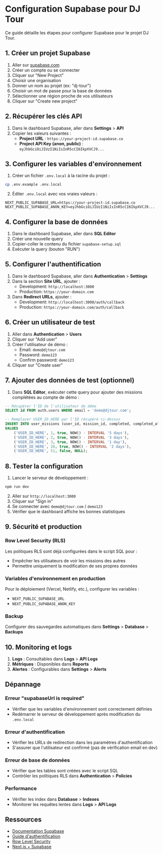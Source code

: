 # Configuration Supabase pour DJ Tour

Ce guide détaille les étapes pour configurer Supabase pour le projet DJ Tour.

## 1. Créer un projet Supabase

1. Aller sur [supabase.com](https://supabase.com)
2. Créer un compte ou se connecter
3. Cliquer sur "New Project"
4. Choisir une organisation
5. Donner un nom au projet (ex: "dj-tour")
6. Choisir un mot de passe pour la base de données
7. Sélectionner une région proche de vos utilisateurs
8. Cliquer sur "Create new project"

## 2. Récupérer les clés API

1. Dans le dashboard Supabase, aller dans **Settings** > **API**
2. Copier les valeurs suivantes :
   - **Project URL** : `https://your-project-id.supabase.co`
   - **Project API Key (anon, public)** : `eyJhbGciOiJIUzI1NiIsInR5cCI6IkpXVCJ9...`

## 3. Configurer les variables d'environnement

1. Créer un fichier `.env.local` à la racine du projet :
```bash
cp .env.example .env.local
```

2. Éditer `.env.local` avec vos vraies valeurs :
```env
NEXT_PUBLIC_SUPABASE_URL=https://your-project-id.supabase.co
NEXT_PUBLIC_SUPABASE_ANON_KEY=eyJhbGciOiJIUzI1NiIsInR5cCI6IkpXVCJ9...
```

## 4. Configurer la base de données

1. Dans le dashboard Supabase, aller dans **SQL Editor**
2. Créer une nouvelle query
3. Copier-coller le contenu du fichier `supabase-setup.sql`
4. Exécuter la query (bouton "RUN")

## 5. Configurer l'authentification

1. Dans le dashboard Supabase, aller dans **Authentication** > **Settings**
2. Dans la section **Site URL**, ajouter :
   - Development: `http://localhost:3000`
   - Production: `https://your-domain.com`
3. Dans **Redirect URLs**, ajouter :
   - Development: `http://localhost:3000/auth/callback`
   - Production: `https://your-domain.com/auth/callback`

## 6. Créer un utilisateur de test

1. Aller dans **Authentication** > **Users**
2. Cliquer sur "Add user"
3. Créer l'utilisateur de démo :
   - Email: `demo@djtour.com`
   - Password: `demo123`
   - Confirm password: `demo123`
4. Cliquer sur "Create user"

## 7. Ajouter des données de test (optionnel)

1. Dans **SQL Editor**, exécuter cette query pour ajouter des missions complétées au compte de démo :

```sql
-- Récupérer l'ID de l'utilisateur de démo
SELECT id FROM auth.users WHERE email = 'demo@djtour.com';

-- Remplacer USER_ID_HERE par l'ID récupéré ci-dessus
INSERT INTO user_missions (user_id, mission_id, completed, completed_at)
VALUES 
    ('USER_ID_HERE', 1, true, NOW() - INTERVAL '5 days'),
    ('USER_ID_HERE', 2, true, NOW() - INTERVAL '3 days'),
    ('USER_ID_HERE', 3, true, NOW() - INTERVAL '1 day'),
    ('USER_ID_HERE', 26, true, NOW() - INTERVAL '2 days'),
    ('USER_ID_HERE', 51, false, NULL);
```

## 8. Tester la configuration

1. Lancer le serveur de développement :
```bash
npm run dev
```

2. Aller sur `http://localhost:3000`
3. Cliquer sur "Sign in"
4. Se connecter avec `demo@djtour.com` / `demo123`
5. Vérifier que le dashboard affiche les bonnes statistiques

## 9. Sécurité et production

### Row Level Security (RLS)
Les politiques RLS sont déjà configurées dans le script SQL pour :
- Empêcher les utilisateurs de voir les missions des autres
- Permettre uniquement la modification de ses propres données

### Variables d'environnement en production
Pour le déploiement (Vercel, Netlify, etc.), configurer les variables :
- `NEXT_PUBLIC_SUPABASE_URL`
- `NEXT_PUBLIC_SUPABASE_ANON_KEY`

### Backup
Configurer des sauvegardes automatiques dans **Settings** > **Database** > **Backups**

## 10. Monitoring et logs

1. **Logs** : Consultables dans **Logs** > **API Logs**
2. **Métriques** : Disponibles dans **Reports**
3. **Alertes** : Configurables dans **Settings** > **Alerts**

## Dépannage

### Erreur "supabaseUrl is required"
- Vérifier que les variables d'environnement sont correctement définies
- Redémarrer le serveur de développement après modification du `.env.local`

### Erreur d'authentification
- Vérifier les URLs de redirection dans les paramètres d'authentification
- S'assurer que l'utilisateur est confirmé (pas de vérification email en dev)

### Erreur de base de données
- Vérifier que les tables sont créées avec le script SQL
- Contrôler les politiques RLS dans **Authentication** > **Policies**

### Performance
- Vérifier les index dans **Database** > **Indexes**
- Monitorer les requêtes lentes dans **Logs** > **API Logs**

## Ressources

- [Documentation Supabase](https://supabase.com/docs)
- [Guide d'authentification](https://supabase.com/docs/guides/auth)
- [Row Level Security](https://supabase.com/docs/guides/auth/row-level-security)
- [Next.js + Supabase](https://supabase.com/docs/guides/getting-started/quickstarts/nextjs) 